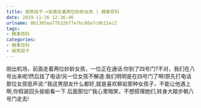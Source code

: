 ```yaml
---
title: 搞笑段子->前面走着两位妙龄女孩 | 糗事百科
date: 2019-11-26 12:36:46
urlname: 0b1305ea77b32bf7e7bc88a7c0b11ec2
tags: 
- 糗事百科
categories:
- 糗事百科
- 搞笑段子
---
```

刚出机场，前面走着两位妙龄女孩，一位正在通话:你到了四号门?不对，我们在八号出来呢!然后挂了电话!另一位女孩不解道:我们明明是在四号门了啊!原先打电话那位女孩低声说:"我这男朋友什么都好,就是喜欢柳岩那种女孩子，不能让他遇上啊,你假装回头偷偷看一下 后面那位!”我心里暗笑，不想搭理她们,转身大踏步朝八号门走去!


